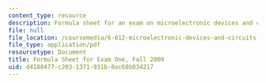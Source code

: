 ```yaml
---
content_type: resource
description: Formula sheet for an exam on microelectronic devices and circuits.
file: null
file_location: /coursemedia/6-012-microelectronic-devices-and-circuits-fall-2009/d4188477c2031371931b0ac68b034217_MIT6_012F09_exam1_formula.pdf
file_type: application/pdf
resourcetype: Document
title: Formula Sheet for Exam One, Fall 2009
uid: d4188477-c203-1371-931b-0ac68b034217
---
```

